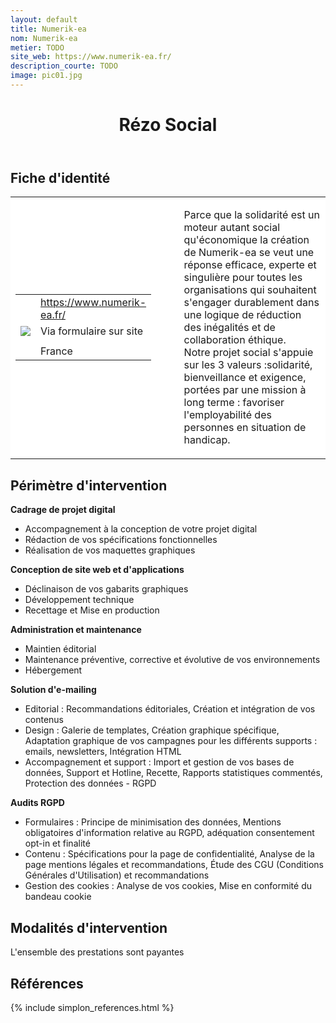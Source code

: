 ```yaml
---
layout: default
title: Numerik-ea
nom: Numerik-ea
metier: TODO
site_web: https://www.numerik-ea.fr/
description_courte: TODO
image: pic01.jpg
---
```


<header>
	<h1> Rézo Social </h1>
</header>

<div class="main">
	<h2> Fiche d'identité </h2>
	<table style="border-collapse: collapse;">
		<tr style="border: none; background-color:#FFFFFF;">
			<td style="border: none; background-color:#FFFFFF;width:20%;height:80%;">
				<div class="fiche_contact" style="">
					<table style="border-collapse: collapse;">
						<tr class="site_web" style="border: none; background-color:#FFFFFF;">
							<td style="border: none;">
								<img src="" class="fiche_icone"/>
							</td>
							<td style="border: none;">
								<a href="https://www.numerik-ea.fr/"> https://www.numerik-ea.fr/</a>
							</td>
						</tr>
						<tr class="contact" style="border: none; background-color:#FFFFFF;">
							<td style="border: none;display: table-cell;">
								<img src="{{site.base_url}}/images/email_icon.png" class="image" style="max-width:150%;vertical-align: middle;"/>
							</td>
							<td style="border: none;">
								Via formulaire sur site
							</td>
						</tr>
						<tr class="telephone" style="border: none; background-color:#FFFFFF;">
							<td style="border: none;">
								<img src="" class="fiche_icone"/>
							</td>
							<td style="border: none;">
							</td>
						</tr>
						<tr class="zone" style="border: none; background-color:#FFFFFF;">
							<td style="border: none;">
								<img src="" class="fiche_icone"/>
							</td>
							<td style="border: none;">
								France
							</td>
						</tr>
					</table>
				</div>
			</td>
			<td style="width:10%;"/>
			<td style="background-color:#FFFFFF; width:60%;">
				<div class="fiche_identite">
					<p style="font-weight:normal;">
					Parce que la solidarité est un moteur autant social qu'économique la création de Numerik-ea se veut une réponse efficace, experte et singulière pour toutes les organisations qui souhaitent s'engager durablement dans une logique de réduction des inégalités et de collaboration éthique.<br>
					Notre projet social s'appuie sur les 3 valeurs :solidarité, bienveillance et exigence, portées par une mission à long terme : favoriser l'employabilité des personnes en situation de handicap.
					</p>
				</div>
			</td>
		</tr>
	</table>
	<div class="perimetre_intervention">
		<h2> Périmètre d'intervention </h2>
		<strong>Cadrage de projet digital</strong>
			<ul>
				<li>Accompagnement à la conception de votre projet digital</li>
				<li>Rédaction de vos spécifications fonctionnelles</li>
				<li>Réalisation de vos maquettes graphiques</li></ul>
		<strong>Conception de site web et d'applications</strong>
		<ul>
			<li>Déclinaison de vos gabarits graphiques</li>
			<li>Développement technique</li>
			<li>Recettage et Mise en production</li>
		</ul>
		<strong>Administration et maintenance</strong>
		<ul>
			<li>Maintien éditorial</li>
			<li>Maintenance préventive, corrective et évolutive de vos environnements</li>
			<li>Hébergement</li></ul>
		<strong>Solution d'e-mailing</strong>
		<ul>
			<li>Editorial : Recommandations éditoriales, Création et intégration de vos contenus</li>
			<li>Design : Galerie de templates, Création graphique spécifique, Adaptation graphique de vos campagnes pour les différents supports : emails, newsletters, Intégration HTML</li>
			<li>Accompagnement et support : Import et gestion de vos bases de données, Support et Hotline, Recette, Rapports statistiques commentés, Protection des données - RGPD</li>
		</ul>
		<strong>Audits RGPD</strong>
		<ul>
			<li>Formulaires : Principe de minimisation des données, Mentions obligatoires d'information relative au RGPD, adéquation consentement opt-in et finalité</li>
			<li>Contenu : Spécifications pour la page de confidentialité, Analyse de la page mentions légales et recommandations, Étude des CGU (Conditions Générales d'Utilisation) et recommandations</li>
			<li>Gestion des cookies : Analyse de vos cookies, Mise en conformité du bandeau cookie</li>
		</ul>
	</div>
	<div class="modalite_intervention">
		<h2> Modalités d'intervention </h2>
		<p>L'ensemble des prestations sont payantes</p>
</div>
<footer class="references">
	<h2> Références </h2>
	{% include simplon_references.html %}
</footer>

